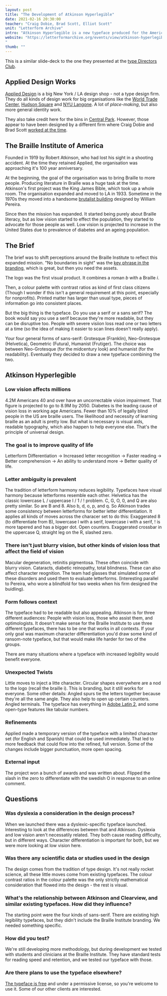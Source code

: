 ```yaml
---
layout: post
title: "The Development of Atkinson Hyperlegible"
date: 2021-02-16 20:30:00
teacher: "Craig Dobie, Brad Scott, Elliot Scott"
unit: "Letterform Archive"
intro: "Atkinson Hyperlegible is a new typeface produced for the American Braille Institute by Applied Design Works."
website: "https://letterformarchive.org/events/view/atkinson-hyperlegible-challenging-assumptions-about-legibility-and-accessibility
"
thumb: ""
---
```


This is a similar slide-deck to the one they presented at the [type Directors Club](https://www.youtube.com/watch?v=CgBD3ZezGh8).

## Applied Design Works

[Applied Design](http://helloapplied.com/) is a big New York / LA design shop - not a type design firm. They do all kinds of design work for big organisations like the [World Trade Center](http://helloapplied.com/world-trade-center), [Hudson Square](http://helloapplied.com/hudson-square) and [NYU Langone](http://helloapplied.com/nyu-langone). A lot of *place-making*, but also more general identity work.

They also take credit here for the bins in [Central Park](https://landor.com/work/central-park-conservancy). However, those appear to have been designed by a different firm where Craig Dobie and Brad Scott [worked at the time](https://segd.org/central-park-trash-and-recycling-receptacles). 

## The Braille Institute of America

Founded in 1919 by Robert Atkinson, who had lost his sight in a shooting accident. At the time they retained Applied, the organisation was approaching it's 100 year anniversary. 

At the beginning, the goal of the organisation was to bring Braille to more people. Producing literature in Braille was a huge task at the time. Atkinson's first project was the King James Bible, which took up a whole room. The organisation expanded and moved to LA in 1933. Sometime in the 1970s they moved into a handsome [brutalist building](https://www.laconservancy.org/locations/braille-institute-america) designed by William Pereira.

Since then the mission has expanded. It started being purely about Braille literacy, but as low vision started to effect the population, they started to advocate for those people as well. Low vision is projected to increase in the United States due to prevalence of diabetes and an ageing population.

## The Brief

The brief was to shift perceptions around the Braille Institute to reflect this expanded mission. "No boundaries in sight" was the [key phrase in the branding](http://helloapplied.com/braille-institute), which is great, but then you need the assets.

The logo was the first visual product. It combines a roman *b* with a Braille *i*.

Then, a colour palette with contrast ratios as kind of first class citizens (Though I wonder if this isn't a general requirement at this point, especially for nonprofits). Printed matter has larger than usual type, pieces of information go into consistent places.

But the big thing is the typeface.  Do you use a serif or a sans serif? The book would say you use a serif because they're more readable, but they can be disruptive too. People with severe visiion loss read one or two letters at a time (so the idea of making it easier to scan lines doesn't really apply).

Your four general forms of sans-serif: Grotesque (Franklin), Neo-Grotesque (Helvetica), Geometric (Futura), Humanist (Frutiger). The choice was between Neo-Grotesque (for the midcentury look) and humanist (for the readability). Eventually they decided to draw a new typeface combining the two.

## Atkinson Hyperlegible

### Low vision affects millions

4.2M Americans 40 and over have an uncorrectable vision impairment. That figure is projected to go to 8.9M by 2050. Diabetes is the leading cause of vision loss in working age Americans. Fewer than 10% of legally blind people in the US are braille users. The likelihood and necessity of learning braille as an adult is pretty low. But what is necessary is visual aids, readable typography, which also happen to help everyone else. That's the principle of universal design.

### The goal is to improve quality of life

Letterform Differentiation → Increased letter recognition → Faster reading → Better comprehension → An ability to understand more → Better quality of life.

### Letter ambiguity is prevalent

The tradition of letterform harmony reduces legibility. Typefaces have visual harmony because letterforms resemble each other. Helvetica has the classic lowercase L / uppercase I / 1 / ! problem. C, G, O, 0, and Q are also pretty similar. So are B and 8. Also b, d, o, p, and q. So Atkinson trades some consistency between letterforms for better letter differentiation. It applies all kinds of moves across the characer set to do this: Exaggerated 8 (to differentiate from B), lowercase l with a serif, lowercase i with a serif, ! is more tapered and has a bigger dot. Open counters. Exaggerated crossbar in the uppercase Q, straight leg on the R, slashed zero.

### There isn't just blurry vision, but other kinds of vision loss that affect the field of vision

Macular degeneration, retinitis pigmentosa. These often coincide with blurry vision. Cataracts, diabetic reinopathy, total blindness. These can also affect character reognition. The team had glasses that simulated some of these disorders and used them to evaluate letterforms. (Interesting parallel to Pereira, who wore a blindfold for two weeks when his firm designed the buidling).

### Form follows context

The typeface had to be readable but also appealing. Atkinson is for three different audiences: People with vision loss, those who assist them, and optimologists. It doesn't make sense for the Braille Institute to use three different typefaces, there has to be one that works in all contexts. If your only goal was maximum character differentiation you'd draw some kind of ransom-note typeface, but that would make life harder for two of the groups.

There are many situations where a typeface with increased legibility would benefit everyone.

### Unexpected Twists

Little moves to inject a litte character. Circular shapes everywhere are a nod to the logo (recall the braille i). This is branding, but it still works for everyone. Some other details: Angled spurs tie the letters together because they're all the same angle. They also help to open up certain counters. Angled terminals. The typeface has everything in [Adobe Latin 2](https://adobe-type-tools.github.io/adobe-latin-charsets/adobe-latin-2.html), and some open-type features like tabular numbers.

### Refinements

Applied made a temporary version of the typeface with a limited character set (for English and Spanish) that could be used immediately. That led to more feedback that could flow into the refined, full version. Some of the changes include bigger punctuation, more open spacing. 

### External input

The project won a bunch of awards and was written about. Flipped the slash in the zero to differentiate with the swedish O in response to an online comment.

## Questions

### Was dyslexia a consideration in the design process?

When we launched there was a dyslexic-specific typeface launched. Interesting to look at the differences between that and Atkinson. Dyslexia and low vision aren't necessatily related. They both cause reading difficulty, but in different ways. Character differentiation is important for both, but we were more looking at low vision here. 

### Was there any scientific data or studies used in the design

The design comes from the tradition of type design. It's not really rocket science, all these little moves come from existing typefaces. The colour contrast ratios in the colour palette was the only strictly mathematical consideration that flowed into the design - the rest is visual.

### What's the relationship between Atkinson and Clearview, and similar existing typefaces. How did they influence?

The starting point were the four kinds of sans-serif. There are existing high legibility typefaces, but they didn't include the Braille Institute branding. We needed something specific. 

### How did you test?

We're still developing more methodology, but during development we tested with students and clinicians at the Braille Institute. They have standard tests for reading speed and retention, and we tested our typeface with those. 

### Are there plans to use the typeface elsewhere?

[The typeface is free](https://brailleinstitute.org/freefont) and under a permissive license, so you're welcome to use it. Some of our other clients are interested.